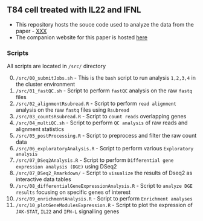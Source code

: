 ## T84 cell treated with IL22 and IFNL

- This repository hosts the souce code used to analyze the data from the paper - [XXX]()
- The companion website for this paper is hosted [here](https://ashwini-kr-sharma.github.io/Boulant-IL22-INFL/)

### Scripts
All scripts are located in `/src/` directory

0. `/src/00_submitJobs.sh` - This is the `bash` script to run analysis `1,2,3,4` in the cluster environment
1. `/src/01_fastQC.sh` - Script to perform `fastQC` analysis on the raw `fastq` files
2. `/src/02_alignmentRsubread.R` - Script to perform `read alignment` analysis on the raw `fastq` files using `Rsubread`
3. `/src/03_countsRsubread.R` - Script to `count reads` overlapping genes
4. `/src/04_multiQC.sh` - Script to perform `QC analysis` of raw reads and alignment statistics
5. `/src/05_postProcessing.R` - Script to preprocess and filter the raw count data
6. `/src/06_exploratoryAnalysis.R` - Script to perform various `Exploratory analysis`
7. `/src/07_DSeq2Analysis.R` - Script to perform `Differential gene expression analysis (DGE)` using DSeq2
8. `/src/07_DSeq2_Rmarkdown/` - Script to `visualize` the results of Dseq2 as interactive data tables
9. `/src/08_differentialGeneExpressionAnalysis.R` - Script to `analyze DGE results` focusing on specific genes of interest
10. `/src/09_enrichmentAnalysis.R` - Script to perform `Enrichment analyses`
11. `/src/10_plotGeneModulesExpression.R` - Script to plot the expression of `JAK-STAT`, `IL22` and `IFN-L` signalling genes
